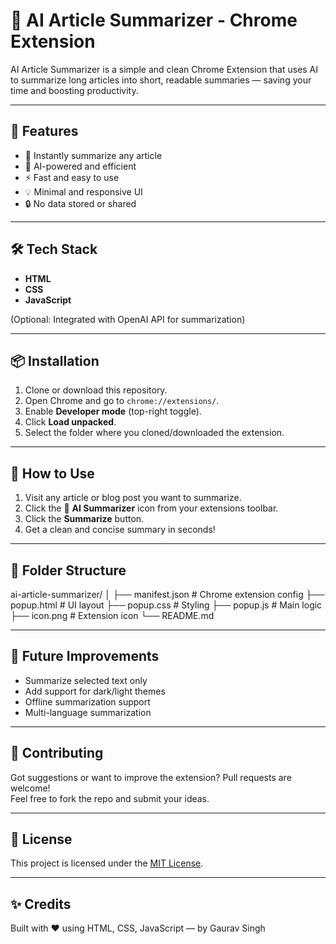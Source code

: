 # 🧠 AI Article Summarizer - Chrome Extension

AI Article Summarizer is a simple and clean Chrome Extension that uses AI to summarize long articles into short, readable summaries — saving your time and boosting productivity.

---

## 🚀 Features

- 📰 Instantly summarize any article
- 🤖 AI-powered and efficient
- ⚡ Fast and easy to use
- 💡 Minimal and responsive UI
- 🔒 No data stored or shared

---

## 🛠️ Tech Stack

- **HTML**
- **CSS**
- **JavaScript**

(Optional: Integrated with OpenAI API for summarization)

---

## 📦 Installation

1. Clone or download this repository.
2. Open Chrome and go to `chrome://extensions/`.
3. Enable **Developer mode** (top-right toggle).
4. Click **Load unpacked**.
5. Select the folder where you cloned/downloaded the extension.

---

## 🧪 How to Use

1. Visit any article or blog post you want to summarize.
2. Click the 🧠 **AI Summarizer** icon from your extensions toolbar.
3. Click the **Summarize** button.
4. Get a clean and concise summary in seconds!

---

## 📁 Folder Structure

ai-article-summarizer/ │ ├── manifest.json # Chrome extension config ├── popup.html # UI layout ├── popup.css # Styling ├── popup.js # Main logic ├── icon.png # Extension icon └── README.md


---

## 🧠 Future Improvements

- Summarize selected text only
- Add support for dark/light themes
- Offline summarization support
- Multi-language summarization

---

## 🙌 Contributing

Got suggestions or want to improve the extension? Pull requests are welcome!  
Feel free to fork the repo and submit your ideas.

---

## 📄 License

This project is licensed under the [MIT License](LICENSE).

---

## ✨ Credits

Built with ❤️ using HTML, CSS, JavaScript — by Gaurav Singh
